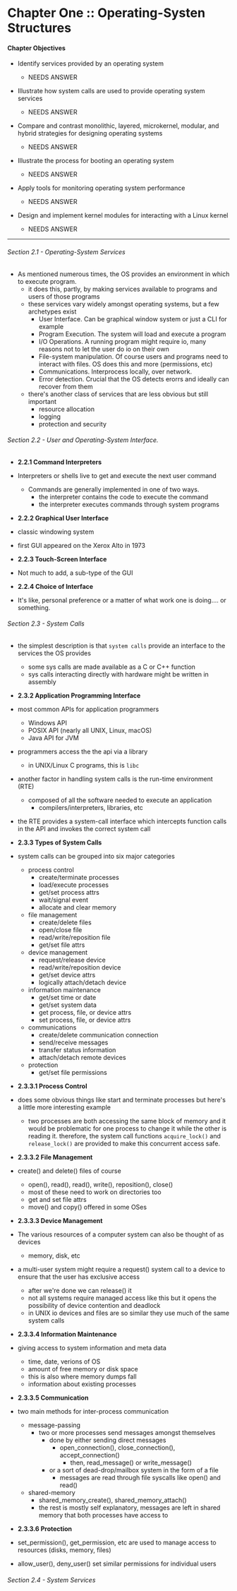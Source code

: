# Chapter One :: Operating-Systen Structures
#### Chapter Objectives

  - Identify services provided by an operating system
    - NEEDS ANSWER
  
  - Illustrate how system calls are used to provide operating system services
    - NEEDS ANSWER
  
  - Compare and contrast monolithic, layered, microkernel, modular, and hybrid strategies for designing operating systems
    - NEEDS ANSWER
  
  - Illustrate the process for booting an operating system
    - NEEDS ANSWER
  
  - Apply tools for monitoring operating system performance
    - NEEDS ANSWER
  
  - Design and implement kernel modules for interacting with a Linux kernel
    - NEEDS ANSWER

---

###### Section 2.1 - Operating-System Services

  - As mentioned numerous times, the OS provides an environment in which to execute program. 
    - it does this, partly, by making services available to programs and users of those programs
    - these services vary widely amongst operating systems, but a few archetypes exist
      - User Interface. Can be graphical window system or just a CLI for example
      - Program Execution. The system will load and execute a program
      - I/O Operations. A running program might require io, many reasons not to let the user do io on their own
      - File-system manipulation. Of course users and programs need to interact with files. OS does this and more (permissions, etc)
      - Communications. Interprocess locally, over network.
      - Error detection. Crucial that the OS detects erorrs and ideally can recover from them
    - there's another class of services that are less obvious but still important
      - resource allocation
      - logging
      - protection and security

###### Section 2.2 - User and Operating-System Interface.

  - **2.2.1 Command Interpreters**
  
  - Interpreters or shells live to get and execute the next user command
    - Commands are generally implemented in one of two ways.
      - the interpreter contains the code to execute the command
      - the interpreter executes commands through system programs

  - **2.2.2 Graphical User Interface**

  - classic windowing system
  - first GUI appeared on the Xerox Alto in 1973

  - **2.2.3 Touch-Screen Interface**

  - Not much to add, a sub-type of the GUI

  - **2.2.4 Choice of Interface**

  - It's like, personal preference or a matter of what work one is doing.... or something.

###### Section 2.3 - System Calls

  - the simplest description is that `system calls` provide an interface to the services the OS provides
    - some sys calls are made available as a C or C++ function
    - sys calls interacting directly with hardware might be written in assembly

  - **2.3.2 Application Programming Interface**

  - most common APIs for application programmers
    - Windows API
    - POSIX API (nearly all UNIX, Linux, macOS)
    - Java API for JVM
  - programmers access the the api via a library
    - in UNIX/Linux C programs, this is `libc`
  
  - another factor in handling system calls is the run-time environment (RTE)
    - composed of all the software needed to execute an application
      - compilers/interpreters, libraries, etc
  - the RTE provides a system-call interface which intercepts function calls in the API and invokes the correct system call

  - **2.3.3 Types of System Calls**

  - system calls can be grouped into six major categories
    - process control
      - create/terminate processes
      - load/execute processes
      - get/set process attrs
      - wait/signal event
      - allocate and clear memory
    - file management
      - create/delete files
      - open/close file
      - read/write/reposition file
      - get/set file attrs
    - device management
      - request/release device
      - read/write/reposition device
      - get/set device attrs
      - logically attach/detach device
    - information maintenance
      - get/set time or date
      - get/set system data
      - get process, file, or device attrs
      - set process, file, or device attrs
    - communications
      - create/delete communication connection
      - send/receive messages
      - transfer status information
      - attach/detach remote devices
    - protection
      - get/set file permissions

  - **2.3.3.1 Process Control**

  - does some obvious things like start and terminate processes but here's a little more interesting example
    - two processes are both accessing the same block of memory and it would be problematic for one process to change it while the other is reading it. therefore, the system call functions `acquire_lock()` and `release_lock()` are provided to make this concurrent access safe.

  - **2.3.3.2 File Management**

  - create() and delete() files of course
    - open(), read(), read(), write(), reposition(), close()
    - most of these need to work on directories too
    - get and set file attrs
    - move() and copy() offered in some OSes

  - **2.3.3.3 Device Management**

  - The various resources of a computer system can also be thought of as devices
    - memory, disk, etc
  - a multi-user system might require a request() system call to a device to ensure that the user has exclusive access
    - after we're done we can release() it
    - not all systems require managed access like this but it opens the possibility of device contention and deadlock
    - in UNIX io devices and files are so similar they use much of the same system calls

  - **2.3.3.4 Information Maintenance**

  - giving access to system information and meta data
    - time, date, verions of OS
    - amount of free memory or disk space
    - this is also where memory dumps fall
    - information about existing processes

  - **2.3.3.5 Communication**

  - two main methods for inter-process communication
    - message-passing
      - two or more processes send messages amongst themselves
        - done by either sending direct messages
          - open_connection(), close_connection(), accept_connection()
            - then, read_message() or write_message()
        - or a sort of dead-drop/mailbox system in the form of a file
          - messages are read through file syscalls like open() and read()
    - shared-memory
      - shared_memory_create(), shared_memory_attach()
      - the rest is mostly self explanatory, messages are left in shared memory that both processes have access to

  - **2.3.3.6 Protection**

  - set_permission(), get_permission, etc are used to manage access to resources (disks, memory, files)
  - allow_user(), deny_user() set similar permissions for individual users

###### Section 2.4 - System Services






